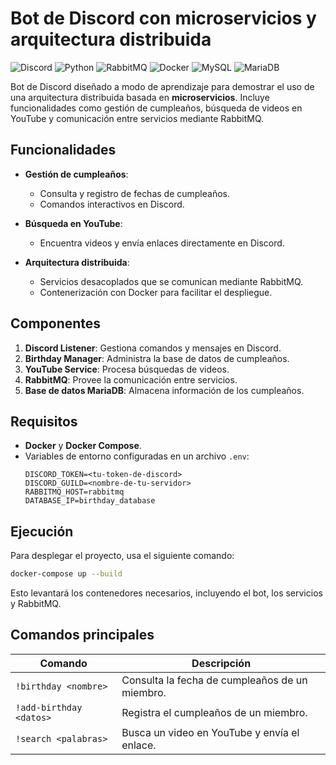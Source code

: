 # Bot de Discord con microservicios y arquitectura distribuida

![Discord](https://img.shields.io/badge/Discord-%235865F2.svg?style=for-the-badge&logo=discord&logoColor=white)
![Python](https://img.shields.io/badge/python-3670A0?style=for-the-badge&logo=python&logoColor=ffdd54)
![RabbitMQ](https://img.shields.io/badge/Rabbitmq-FF6600?style=for-the-badge&logo=rabbitmq&logoColor=white)
![Docker](https://img.shields.io/badge/docker-%230db7ed.svg?style=for-the-badge&logo=docker&logoColor=white)
![MySQL](https://img.shields.io/badge/mysql-4479A1.svg?style=for-the-badge&logo=mysql&logoColor=white)
![MariaDB](https://img.shields.io/badge/MariaDB-003545?style=for-the-badge&logo=mariadb&logoColor=white)

Bot de Discord diseñado a modo de aprendizaje para demostrar el uso de una arquitectura distribuida basada en **microservicios**. Incluye funcionalidades como gestión de cumpleaños, búsqueda de videos en YouTube y comunicación entre servicios mediante RabbitMQ.

## Funcionalidades

- **Gestión de cumpleaños**:
  - Consulta y registro de fechas de cumpleaños.
  - Comandos interactivos en Discord.
  
- **Búsqueda en YouTube**:
  - Encuentra videos y envía enlaces directamente en Discord.

- **Arquitectura distribuida**:
  - Servicios desacoplados que se comunican mediante RabbitMQ.
  - Contenerización con Docker para facilitar el despliegue.

## Componentes

1. **Discord Listener**: Gestiona comandos y mensajes en Discord.
2. **Birthday Manager**: Administra la base de datos de cumpleaños.
3. **YouTube Service**: Procesa búsquedas de videos.
4. **RabbitMQ**: Provee la comunicación entre servicios.
5. **Base de datos MariaDB**: Almacena información de los cumpleaños.

## Requisitos

- **Docker** y **Docker Compose**.
- Variables de entorno configuradas en un archivo `.env`:
   ```env
   DISCORD_TOKEN=<tu-token-de-discord>
   DISCORD_GUILD=<nombre-de-tu-servidor>
   RABBITMQ_HOST=rabbitmq
   DATABASE_IP=birthday_database
   ```

## Ejecución

Para desplegar el proyecto, usa el siguiente comando:

```bash
docker-compose up --build
```

Esto levantará los contenedores necesarios, incluyendo el bot, los servicios y RabbitMQ.

## Comandos principales

| Comando                | Descripción                                           |
|------------------------|-------------------------------------------------------|
| `!birthday <nombre>`   | Consulta la fecha de cumpleaños de un miembro.        |
| `!add-birthday <datos>`| Registra el cumpleaños de un miembro.                 |
| `!search <palabras>`   | Busca un video en YouTube y envía el enlace.          |
